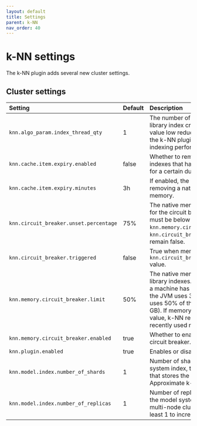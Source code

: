 ```yaml
---
layout: default
title: Settings
parent: k-NN
nav_order: 40
---
```


# k-NN settings

The k-NN plugin adds several new cluster settings.

## Cluster settings

Setting | Default | Description
:--- | :--- | :---
`knn.algo_param.index_thread_qty` | 1 | The number of threads used for native library index creation. Keeping this value low reduces the CPU impact of the k-NN plugin, but also reduces indexing performance.
`knn.cache.item.expiry.enabled` | false | Whether to remove native library indexes that have not been accessed for a certain duration from memory.
`knn.cache.item.expiry.minutes` | 3h | If enabled, the idle time before removing a native library index from memory.
`knn.circuit_breaker.unset.percentage` | 75% | The native memory usage threshold for the circuit breaker. Memory usage must be below this percentage of `knn.memory.circuit_breaker.limit` for `knn.circuit_breaker.triggered` to remain false.
`knn.circuit_breaker.triggered` | false | True when memory usage exceeds the `knn.circuit_breaker.unset.percentage` value.
`knn.memory.circuit_breaker.limit` | 50% | The native memory limit for native library indexes. At the default value, if a machine has 100 GB of memory and the JVM uses 32 GB, the k-NN plugin uses 50% of the remaining 68 GB (34 GB). If memory usage exceeds this value, k-NN removes the least recently used native library indexes.
`knn.memory.circuit_breaker.enabled` | true | Whether to enable the k-NN memory circuit breaker.
`knn.plugin.enabled`| true | Enables or disables the k-NN plugin.
`knn.model.index.number_of_shards`| 1 | Number of shards to use for the model system index, the OpenSearch index that stores the models used for Approximate k-NN Search.
`knn.model.index.number_of_replicas`| 1 | Number of replica shards to use for the model system index. Generally, in a multi-node cluster, this should be at least 1 to increase stability.
